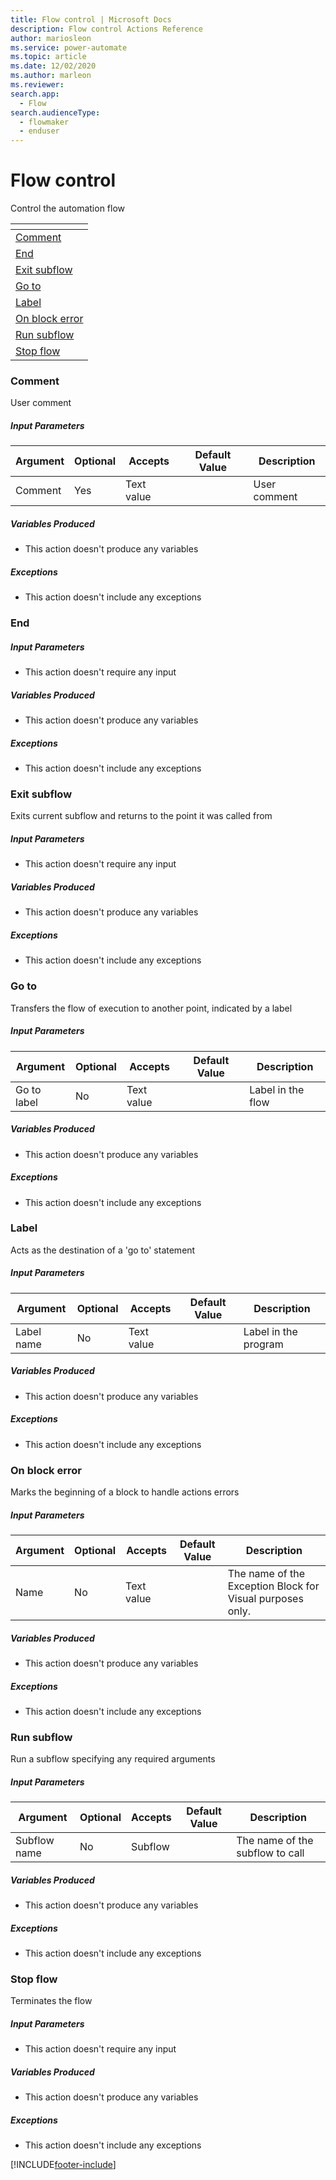 ```yaml
---
title: Flow control | Microsoft Docs
description: Flow control Actions Reference
author: mariosleon
ms.service: power-automate
ms.topic: article
ms.date: 12/02/2020
ms.author: marleon
ms.reviewer:
search.app: 
  - Flow
search.audienceType: 
  - flowmaker
  - enduser
---
```


# Flow control



Control the automation flow

|<!-- --> |
|-----|
|[Comment](#comment)|
|[End](#end)|
|[Exit subflow](#exitfunction)|
|[Go to](#goto)|
|[Label](#label)|
|[On block error](#block)|
|[Run subflow](#callfunction)|
|[Stop flow](#exit)|

### <a name="comment"></a> Comment
User comment

##### Input Parameters
|Argument|Optional|Accepts|Default Value|Description|
|-----|-----|-----|-----|-----|
|Comment|Yes|Text value||User comment|


##### Variables Produced
- This action doesn't produce any variables

##### <a name="comment_onerror"></a> Exceptions
- This action doesn't include any exceptions
### <a name="end"></a> End


##### Input Parameters
- This action doesn't require any input

##### Variables Produced
- This action doesn't produce any variables

##### <a name="end_onerror"></a> Exceptions
- This action doesn't include any exceptions
### <a name="exitfunction"></a> Exit subflow
Exits current subflow and returns to the point it was called from

##### Input Parameters
- This action doesn't require any input

##### Variables Produced
- This action doesn't produce any variables

##### <a name="exitfunction_onerror"></a> Exceptions
- This action doesn't include any exceptions
### <a name="goto"></a> Go to
Transfers the flow of execution to another point, indicated by a label

##### Input Parameters
|Argument|Optional|Accepts|Default Value|Description|
|-----|-----|-----|-----|-----|
|Go to label|No|Text value||Label in the flow|


##### Variables Produced
- This action doesn't produce any variables

##### <a name="goto_onerror"></a> Exceptions
- This action doesn't include any exceptions
### <a name="label"></a> Label
Acts as the destination of a 'go to' statement

##### Input Parameters
|Argument|Optional|Accepts|Default Value|Description|
|-----|-----|-----|-----|-----|
|Label name|No|Text value||Label in the program|


##### Variables Produced
- This action doesn't produce any variables

##### <a name="label_onerror"></a> Exceptions
- This action doesn't include any exceptions
### <a name="block"></a> On block error
Marks the beginning of a block to handle actions errors

##### Input Parameters
|Argument|Optional|Accepts|Default Value|Description|
|-----|-----|-----|-----|-----|
|Name|No|Text value||The name of the Exception Block for Visual purposes only.|


##### Variables Produced
- This action doesn't produce any variables

##### <a name="block_onerror"></a> Exceptions
- This action doesn't include any exceptions
### <a name="callfunction"></a> Run subflow
Run a subflow specifying any required arguments

##### Input Parameters
|Argument|Optional|Accepts|Default Value|Description|
|-----|-----|-----|-----|-----|
|Subflow name|No|Subflow||The name of the subflow to call|


##### Variables Produced
- This action doesn't produce any variables

##### <a name="callfunction_onerror"></a> Exceptions
- This action doesn't include any exceptions
### <a name="exit"></a> Stop flow
Terminates the flow

##### Input Parameters
- This action doesn't require any input

##### Variables Produced
- This action doesn't produce any variables

##### <a name="exit_onerror"></a> Exceptions
- This action doesn't include any exceptions



[!INCLUDE[footer-include](../../includes/footer-banner.md)]